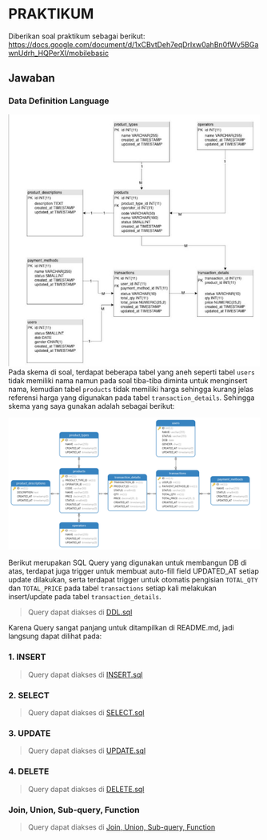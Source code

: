 # PRAKTIKUM

Diberikan soal praktikum sebagai berikut: https://docs.google.com/document/d/1xCBvtDeh7eqDrIxw0ahBn0fWv5BGawnUdrh_HQPerXI/mobilebasic

## Jawaban

### Data Definition Language
![Gambar Skema](../screenshots/SkemaSoal.png)
Pada skema di soal, terdapat beberapa tabel yang aneh seperti tabel `users` tidak memiliki nama namun pada soal tiba-tiba diminta untuk menginsert nama, kemudian tabel `products` tidak memiliki harga sehingga kurang jelas referensi harga yang digunakan pada tabel `transaction_details`. Sehingga skema yang saya gunakan adalah sebagai berikut: 

![Gambar Skema](../screenshots/DatabaseSchema.png)

Berikut merupakan SQL Query yang digunakan untuk membangun DB di atas, terdapat juga trigger untuk membuat auto-fill field UPDATED_AT setiap update dilakukan, serta terdapat trigger untuk otomatis pengisian `TOTAL_QTY` dan `TOTAL_PRICE` pada tabel `transactions` setiap kali melakukan insert/update pada tabel `transaction_details`. 
> Query dapat diakses di [DDL.sql](DDL.sql)

Karena Query sangat panjang untuk ditampilkan di README.md, jadi langsung dapat dilihat pada:

### 1. INSERT
> Query dapat diakses di [INSERT.sql](INSERT.sql)

### 2. SELECT
> Query dapat diakses di [SELECT.sql](SELECT.sql)

### 3. UPDATE
> Query dapat diakses di [UPDATE.sql](UPDATE.sql)

### 4. DELETE
> Query dapat diakses di [DELETE.sql](DELETE.sql)

### Join, Union, Sub-query, Function
> Query dapat diakses di [Join, Union, Sub-query, Function](Join%2C%20Union%2C%20Sub-query%2C%20Function.sql)